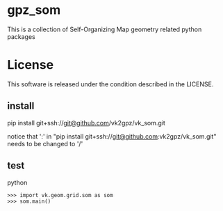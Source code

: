 # gpz_som
This is a collection of Self-Organizing Map geometry related python packages

# License
This software is released under the condition described in the LICENSE.

## install
pip install git+ssh://git@github.com/vk2gpz/vk_som.git

notice that ':' in "pip install git+ssh://git@github.com:vk2gpz/vk_som.git" needs to be changed to '/'

## test
python
```
>>> import vk.geom.grid.som as som
>>> som.main()
```